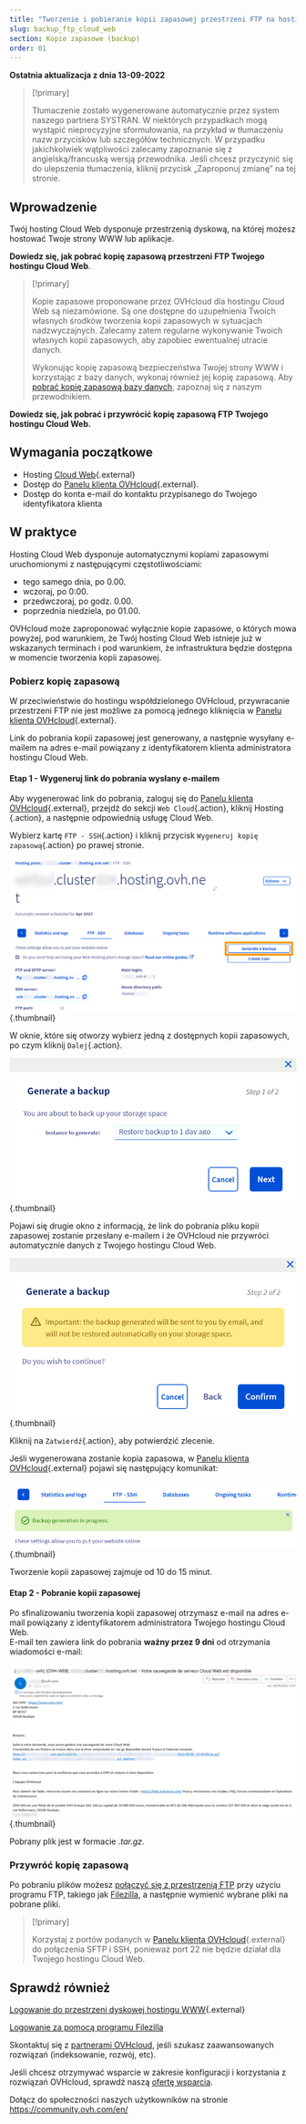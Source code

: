 ```yaml
---
title: "Tworzenie i pobieranie kopii zapasowej przestrzeni FTP na hostingu Cloud Web"
slug: backup_ftp_cloud_web
section: Kopie zapasowe (backup)
order: 01
---
```


**Ostatnia aktualizacja z dnia 13-09-2022**

> [!primary]
>
> Tłumaczenie zostało wygenerowane automatycznie przez system naszego partnera SYSTRAN. W niektórych przypadkach mogą wystąpić nieprecyzyjne sformułowania, na przykład w tłumaczeniu nazw przycisków lub szczegółów technicznych. W przypadku jakichkolwiek wątpliwości zalecamy zapoznanie się z angielską/francuską wersją przewodnika. Jeśli chcesz przyczynić się do ulepszenia tłumaczenia, kliknij przycisk „Zaproponuj zmianę” na tej stronie.
>

## Wprowadzenie

Twój hosting Cloud Web dysponuje przestrzenią dyskową, na której możesz hostować Twoje strony WWW lub aplikacje.

**Dowiedz się, jak pobrać kopię zapasową przestrzeni FTP Twojego hostingu Cloud Web**.

> [!primary]
> 
> Kopie zapasowe proponowane przez OVHcloud dla hostingu Cloud Web są niezamówione. Są one dostępne do uzupełnienia Twoich własnych środków tworzenia kopii zapasowych w sytuacjach nadzwyczajnych. Zalecamy zatem regularne wykonywanie Twoich własnych kopii zapasowych, aby zapobiec ewentualnej utracie danych.
> 
> Wykonując kopię zapasową bezpieczeństwa Twojej strony WWW i korzystając z bazy danych, wykonaj również jej kopię zapasową. Aby [pobrać kopię zapasową bazy danych](https://docs.ovh.com/pl/hosting/eksport-bazy-danych/), zapoznaj się z naszym przewodnikiem.
> 

**Dowiedz się, jak pobrać i przywrócić kopię zapasową FTP Twojego hostingu Cloud Web.**

## Wymagania początkowe

- Hosting [Cloud Web](https://www.ovhcloud.com/pl/web-hosting/cloud-web-offer/){.external}
- Dostęp do [Panelu klienta OVHcloud](https://www.ovh.com/auth/?action=gotomanager&from=https://www.ovh.pl/&ovhSubsidiary=pl){.external}.
- Dostęp do konta e-mail do kontaktu przypisanego do Twojego identyfikatora klienta

## W praktyce

Hosting Cloud Web dysponuje automatycznymi kopiami zapasowymi uruchomionymi z następującymi częstotliwościami:

- tego samego dnia, po 0.00.
- wczoraj, po 0:00.
- przedwczoraj, po godz. 0.00.
- poprzednia niedziela, po 01.00.

OVHcloud może zaproponować wyłącznie kopie zapasowe, o których mowa powyżej, pod warunkiem, że Twój hosting Cloud Web istnieje już w wskazanych terminach i pod warunkiem, że infrastruktura będzie dostępna w momencie tworzenia kopii zapasowej.

### Pobierz kopię zapasową

W przeciwieństwie do hostingu współdzielonego OVHcloud, przywracanie przestrzeni FTP nie jest możliwe za pomocą jednego kliknięcia w [Panelu klienta OVHcloud](https://www.ovh.com/auth/?action=gotomanager&from=https://www.ovh.pl/&ovhSubsidiary=pl){.external}.

Link do pobrania kopii zapasowej jest generowany, a następnie wysyłany e-mailem na adres e-mail powiązany z identyfikatorem klienta administratora hostingu Cloud Web.

#### Etap 1 - Wygeneruj link do pobrania wysłany e-mailem

Aby wygenerować link do pobrania, zaloguj się do [Panelu klienta OVHcloud](https://www.ovh.com/auth/?action=gotomanager&from=https://www.ovh.pl/&ovhSubsidiary=pl){.external}, przejdź do sekcji `Web Cloud`{.action}, kliknij Hosting` `{.action}, a następnie odpowiednią usługę Cloud Web. 

Wybierz kartę `FTP - SSH`{.action} i kliknij przycisk `Wygeneruj kopię zapasową`{.action} po prawej stronie.

![kopia zapasowa](images/GenerateABackup.png){.thumbnail}

W oknie, które się otworzy wybierz jedną z dostępnych kopii zapasowych, po czym kliknij `Dalej`{.action}.

![kopia zapasowa](images/GenerateABackup2.png){.thumbnail}

Pojawi się drugie okno z informacją, że link do pobrania pliku kopii zapasowej zostanie przesłany e-mailem i że OVHcloud nie przywróci automatycznie danych z Twojego hostingu Cloud Web.

![kopia zapasowa](images/GenerateABackup3.png){.thumbnail}

Kliknij na `Zatwierdź`{.action}, aby potwierdzić zlecenie.

Jeśli wygenerowana zostanie kopia zapasowa, w [Panelu klienta OVHcloud](https://www.ovh.com/auth/?action=gotomanager&from=https://www.ovh.pl/&ovhSubsidiary=pl){.external} pojawi się następujący komunikat:

![kopia zapasowa](images/BackupInProgress.png){.thumbnail}

Tworzenie kopii zapasowej zajmuje od 10 do 15 minut.

#### Etap 2 - Pobranie kopii zapasowej

Po sfinalizowaniu tworzenia kopii zapasowej otrzymasz e-mail na adres e-mail powiązany z identyfikatorem administratora Twojego hostingu Cloud Web.<br>
E-mail ten zawiera link do pobrania **ważny przez 9 dni** od otrzymania wiadomości e-mail:

![kopia zapasowa](images/mailBackup.png){.thumbnail}

Pobrany plik jest w formacie *.tar.gz*.

### Przywróć kopię zapasową

Po pobraniu plików możesz [połączyć się z przestrzenią FTP](https://docs.ovh.com/pl/hosting/logowanie-przestrzen-dyskowa-ftp-hosting-web/) przy użyciu programu FTP, takiego jak [Filezilla](https://docs.ovh.com/pl/hosting/hosting_www_przewodnik_dotyczacy_korzystania_z_programu_filezilla/), a następnie wymienić wybrane pliki na pobrane pliki.

> [!primary]
>
> Korzystaj z portów podanych w [Panelu klienta OVHcloud](https://www.ovh.com/auth/?action=gotomanager&from=https://www.ovh.pl/&ovhSubsidiary=pl){.external} do połączenia SFTP i SSH, ponieważ port 22 nie będzie działał dla Twojego hostingu Cloud Web.
>

## Sprawdź również 

[Logowanie do przestrzeni dyskowej hostingu WWW](https://docs.ovh.com/pl/hosting/logowanie-przestrzen-dyskowa-ftp-hosting-web/){.external}

[Logowanie za pomocą programu Filezilla](https://docs.ovh.com/pl/hosting/hosting_www_przewodnik_dotyczacy_korzystania_z_programu_filezilla/)

Skontaktuj się z [partnerami OVHcloud](https://partner.ovhcloud.com/pl/), jeśli szukasz zaawansowanych rozwiązań (indeksowanie, rozwój, etc).

Jeśli chcesz otrzymywać wsparcie w zakresie konfiguracji i korzystania z rozwiązań OVHcloud, sprawdź naszą [ofertę wsparcia](https://www.ovhcloud.com/pl/support-levels/).

Dołącz do społeczności naszych użytkowników na stronie <https://community.ovh.com/en/>

